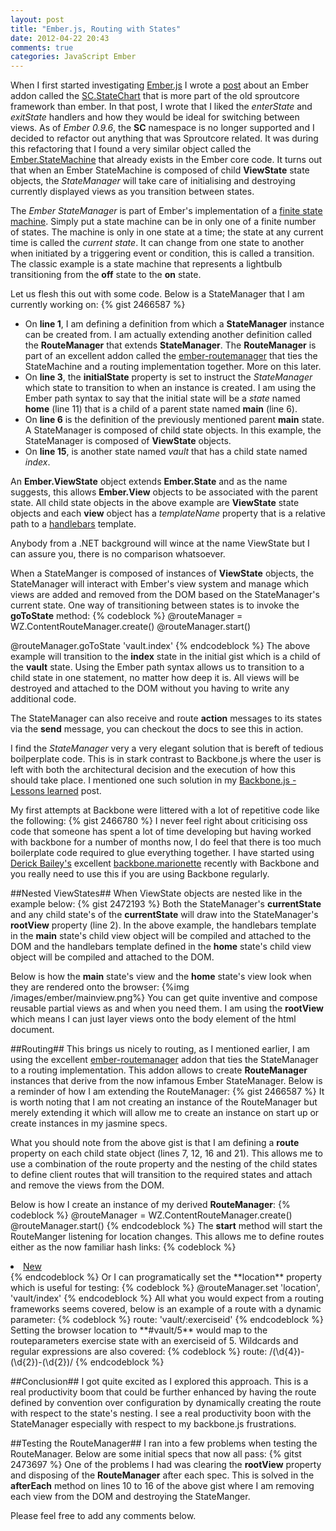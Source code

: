 ```yaml
---
layout: post
title: "Ember.js, Routing with States"
date: 2012-04-22 20:43
comments: true
categories: JavaScript Ember
---
```

When I first started investigating <a target="_blank" href="http://emberjs.com/">Ember.js</a> I wrote a <a target="_blank" href="http://www.thesoftwaresimpleton.com/blog/2012/02/28/statemachine/">post</a> about an Ember addon called the <a href="http://docs.sproutcore.com/symbols/SC.State.html" target="_blank">SC.StateChart</a> that is more part of the old sproutcore framework than ember.  In that post, I wrote that I liked the *enterState* and *exitState* handlers and how they would be ideal for switching between views.  As of *Ember 0.9.6*, the **SC** namespace is no longer supported and I decided to refactor out anything that was Sproutcore related.  It was during this refactoring that I found a very similar object called the <a href="http://docs.emberjs.com/#doc=Ember.StateManager&src=false" target="_blank">Ember.StateMachine</a> that already exists in the Ember core code. It turns out that when an Ember StateMachine is composed of child **ViewState** state objects, the *StateManager* will take care of initialising and destroying currently displayed views as you transition between states.

The *Ember StateManager* is part of Ember's implementation of a <a href="http://en.wikipedia.org/wiki/Finite-state_machine" targe="_blank">finite state machine</a>.  Simply put a state machine can be in only one of a finite number of states.  The machine is only in one state at a time;  the state at any current time is called the *current state*.  It can change from one state to another when initiated by a triggering event or condition, this is called a transition.  The classic example is a state machine that represents a lightbulb transitioning from the **off** state to the **on** state.  

Let us flesh this out with some code.  Below is a StateManager that I am currently working on:
{% gist 2466587 %}
- On **line 1**, I am defining a definition from which a **StateManager** instance can be created from.  I am actually extending another definition called the **RouteManager** that extends **StateManager**.  The **RouteManager** is part of an excellent addon called the <a href="https://github.com/ghempton/ember-routemanager" target="_blank">ember-routemanager</a> that ties the StateMachine and a routing implementation together.  More on this later.
- On **line 3**, the **initialState** property is set to instruct the *StateManager* which state to transition to when an instance is created.  I am using the Ember path syntax to say that the initial state will be a *state* named **home** (line 11) that is a child of a parent state named **main** (line 6).
- On **line 6** is the definition of the previously mentioned parent **main** state. A StateManager is composed of child state objects.  In this example, the StateManager is composed of **ViewState** objects.  
- On **line 15**, is another state named *vault* that has a child state named *index*.

An **Ember.ViewState** object extends **Ember.State** and as the name suggests, this allows **Ember.View** objects to be associated with the parent state.  All child state objects in the above example are **ViewState** state objects and each **view** object has a *templateName* property that is a relative path to a <a href="http://www.handlebarsjs.com" target="_blank">handlebars</a> template.  

Anybody from a .NET background will wince at the name ViewState but I can assure you, there is no comparison whatsoever. 

When a StateManger is composed of instances of **ViewState** objects, the StateManager will interact with Ember's view system and manage which views are added and removed from the DOM based on the StateManager's current state.  One way of transitioning between states is to invoke the **goToState** method:
{% codeblock %}
@routeManager = WZ.ContentRouteManager.create()
@routeManager.start()

@routeManager.goToState 'vault.index'
{% endcodeblock %}
The above example will transition to the **index** state in the initial gist which is a child of the **vault** state.  Using the Ember path syntax allows us to transition to a child state in one statement, no matter how deep it is.  All views will be destroyed and attached to the DOM without you having to write any additional code.

The StateManager can also receive and route **action** messages to its states via the **send** message, you can checkout the docs to see this in action.

I find the *StateManager* very a very elegant solution that is bereft of tedious boilperplate code.  This is in stark contrast to Backbone.js where the user is left with both the architectural decision and the execution of how this should take place.  I mentioned one such solution in my <a href="http://www.thesoftwaresimpleton.com/blog/2011/11/13/backbone-js---lessons-learned/" target="_blank">Backbone.js - Lessons learned</a> post.

My first attempts at Backbone were littered with a lot of repetitive code like the following:
{% gist 2466780 %}
I never feel right about criticising oss code that someone has spent a lot of time developing but having worked with backbone for a number of months now, I do feel that there is too much boilerplate code required to glue everything together.  I have started using <a href="https://twitter.com/#!/derickbailey" target="_blank">Derick Bailey's</a> excellent <a href="https://github.com/derickbailey/backbone.marionette" target="_blank">backbone.marionette</a> recently with Backbone and you really need to use this if you are using Backbone regularly. 

##Nested ViewStates##
When ViewState objects are nested like in the example below:
{% gist 2472193 %}
Both the StateManager's **currentState** and any child state's of the **currentState** will draw into the StateManager's **rootView** property (line 2).  In the above example, the handlebars template in the **main** state's child view object will be compiled and attached to the DOM and the handlebars template defined in the **home** state's child view object will be compiled and attached to the DOM.

Below is how the **main** state's view and the **home** state's view look when they are rendered onto the browser:
{%img /images/ember/mainview.png%}
You can get quite inventive and compose reusable partial views as and when you need them. I am using the **rootView** which means I can just layer views onto the body element of the html document. 

##Routing##
This brings us nicely to routing, as I mentioned earlier, I am using the excellent <a href="https://github.com/ghempton/ember-routemanager" target="_blank">ember-routemanager</a> addon that ties the StateManager to a routing implementation.  This addon allows to create **RouteManager** instances that derive from the now infamous Ember StateManager.  Below is a reminder of how I am extending the RouteManager:
{% gist 2466587 %}
It is worth noting that I am not creating an instance of the RouteManager but merely extending it which will allow me to create an instance on start up or create instances in my jasmine specs.

What you should note from the above gist is that I am defining a **route** property on each child state object (lines 7, 12, 16 and 21).  This allows me to use a combination of the route property and the nesting of the child states to define client routes that will transition to the required states and attach and remove the views from the DOM.

Below is how I create an instance of my derived **RouteManager**:
{% codeblock %}
@routeManager = WZ.ContentRouteManager.create()
@routeManager.start()
{% endcodeblock %}
The **start** method will start the RouteManger listening for location changes.  This allows me to define routes either as the now familiar hash links:
{% codeblock %}
<!--Transition to the vault.new state -->
<li><a href="#vault/new">New</a></li>
{% endcodeblock %}
Or I can programatically set the **location** property which is useful for testing:
{% codeblock %}
@routeManager.set 'location', 'vault/index'
{% endcodeblock %}
All what you would expect from a routing frameworks seems covered, below is an example of a route with a dynamic parameter:
{% codeblock %}
route: 'vault/:exerciseid'
{% endcodeblock %}
Setting the browser location to **#vault/5** would map to the routeparameters exercise state with an exerciseid of 5.  Wildcards and regular expressions are also covered:
{% codeblock %}
route: /(\d{4})-(\d{2})-(\d{2})/
{% endcodeblock %}

##Conclusion##
I got quite excited as I explored this approach.  This is a real productivity boom that could be further enhanced by having the route defined by convention over configuration by dynamically creating the route with respect to the state's nesting.  I see a real productivity boon with the StateManager especially with respect to my backbone.js frustrations.

##Testing the RouteManager##
I ran into a few problems when testing the RouteManager.  Below are some initial specs that now all pass:
{% gitst 2473697 %}
One of the problems I had was clearing the **rootView** property and disposing of the **RouteManager**  after each spec.  This is  solved in the **afterEach** method on lines 10 to 16 of the above gist where I am removing each view from the DOM and destroying the StateManger.

Please feel free to add any comments below.